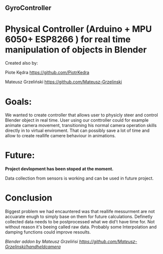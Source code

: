 ## GyroController
# Physical Controller (Arduino + MPU 6050+ ESP8266 ) for real time manipulation of objects in Blender
Created also by:

Piote Kędra https://github.com/PiotrKedra

Mateusz Grzeliński  https://github.com/Mateusz-Grzelinski

# Goals:
We wanted to create controller that allows user to physicly steer and control Blender object in real time.
User using our conttroller could for example animate camera movement, transitioning his normal camera operation skills directly in to virtual enviroment. That can possibly save a lot of time and allow to create reallife camere behaviour in animations.

# Future:
**Project devlopment has been stoped at the moment.**

Data collection from sensors is working and can be used in future project.

# Conclusion
Biggest problem we had encauntered was that reallife messurment are not accuarate enugh to simply base on them for future calculations. Definetly collected data needs to be postprocessed what we did't have time for. Not without reason it's beeing called raw data. Probably some Interpolation and damping functions could improve resoults.

*Blender addon by Mateusz Grzelińsi https://github.com/Mateusz-Grzelinski/handheldcamera*
